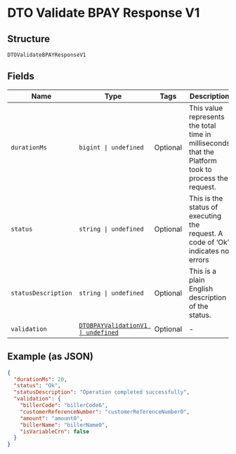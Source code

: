 
# DTO Validate BPAY Response V1

## Structure

`DTOValidateBPAYResponseV1`

## Fields

| Name | Type | Tags | Description |
|  --- | --- | --- | --- |
| `durationMs` | `bigint \| undefined` | Optional | This value represents the total time in milliseconds that the Platform took to process the request. |
| `status` | `string \| undefined` | Optional | This is the status of executing the request.&nbsp;A code of ‘Ok’ indicates no errors |
| `statusDescription` | `string \| undefined` | Optional | This is a plain English description of the status. |
| `validation` | [`DTOBPAYValidationV1 \| undefined`](../../doc/models/dtobpay-validation-v1.md) | Optional | - |

## Example (as JSON)

```json
{
  "durationMs": 20,
  "status": "Ok",
  "statusDescription": "Operation completed successfully",
  "validation": {
    "billerCode": "billerCode6",
    "customerReferenceNumber": "customerReferenceNumber0",
    "amount": "amount0",
    "billerName": "billerName0",
    "isVariableCrn": false
  }
}
```

